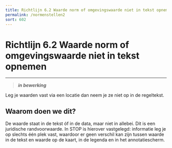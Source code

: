 ```yaml
---
title: Richtlijn 6.2 Waarde norm of omgevingswaarde niet in tekst opnemen 
permalink: /normenstellen2
sort: 602
---
```


# Richtlijn 6.2 Waarde norm of omgevingswaarde niet in tekst opnemen 
----------------

> _**in bewerking**_

Leg je waarden vast via een locatie dan neem je ze niet op in de regeltekst.

## Waarom doen we dit?

De waarde staat in de tekst óf in de data, maar niet in allebei. Dit is een juridische randvoorwaarde. In STOP is hierover vastgelegd: informatie leg je op slechts één plek vast, waardoor er geen verschil kan zijn tussen waarde in de tekst en waarde op de kaart, in de legenda en in het annotatiescherm. 
